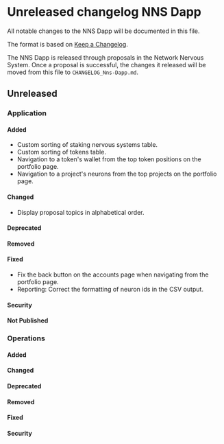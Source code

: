 # Unreleased changelog NNS Dapp

All notable changes to the NNS Dapp will be documented in this file.

The format is based on [Keep a Changelog](https://keepachangelog.com/en/1.0.0/).

The NNS Dapp is released through proposals in the Network Nervous System. Once a
proposal is successful, the changes it released will be moved from this file to
`CHANGELOG_Nns-Dapp.md`.

## Unreleased

### Application

#### Added

* Custom sorting of staking nervous systems table.
* Custom sorting of tokens table.
* Navigation to a token's wallet from the top token positions on the portfolio page.
* Navigation to a project's neurons from the top projects on the portfolio page.

#### Changed

* Display proposal topics in alphabetical order.

#### Deprecated

#### Removed

#### Fixed

* Fix the back button on the accounts page when navigating from the portfolio page.
* Reporting: Correct the formatting of neuron ids in the CSV output.

#### Security

#### Not Published

### Operations

#### Added

#### Changed

#### Deprecated

#### Removed

#### Fixed

#### Security
